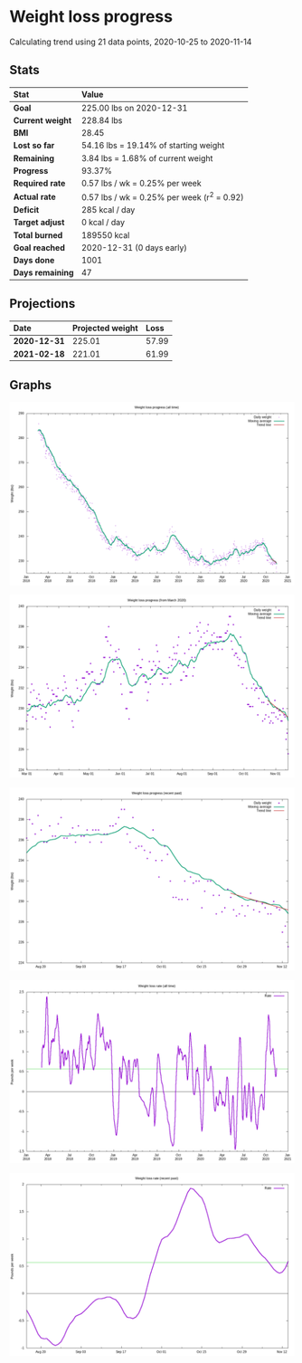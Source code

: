 # Weight loss progress

Calculating trend using 21 data points, 2020-10-25 to 2020-11-14

## Stats

Stat|Value
:-|:-
**Goal**|225.00 lbs on 2020-12-31
**Current weight**|228.84 lbs
**BMI**|28.45
**Lost so far**|54.16 lbs = 19.14% of starting weight
**Remaining**|3.84 lbs =  1.68% of current  weight
**Progress**|93.37%
**Required rate**|0.57 lbs / wk = 0.25% per week
**Actual rate**|0.57 lbs / wk = 0.25% per week  (r<sup>2</sup> = 0.92)
**Deficit**|285 kcal / day
**Target adjust**|0 kcal / day
**Total burned**|189550 kcal
**Goal reached**|2020-12-31 (0 days early)
**Days done**|1001
**Days remaining**|47

## Projections

Date|Projected weight|Loss
:-|:-|:-
**2020-12-31**|225.01|57.99
**2021-02-18**|221.01|61.99

## Graphs

![](weight-graph-alltime.png)

![](weight-graph-covid.png)

![](weight-graph-recent.png)

![](rate-graph-alltime.png)

![](rate-graph-recent.png)
